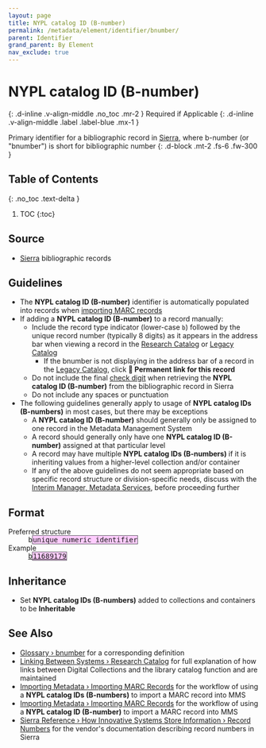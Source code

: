 ```yaml
---
layout: page
title: NYPL catalog ID (B-number)
permalink: /metadata/element/identifier/bnumber/
parent: Identifier
grand_parent: By Element
nav_exclude: true
---
```


# NYPL catalog ID (B-number)
{: .d-inline .v-align-middle .no_toc .mr-2 }
Required if Applicable
{: .d-inline .v-align-middle .label .label-blue .mx-1 }

Primary identifier for a bibliographic record in [Sierra](/metadata-documentation/resources/glossary/#sierra), where b-number (or "bnumber") is short for bibliographic number
{: .d-block .mt-2 .fs-6 .fw-300 }

## Table of Contents
{: .no_toc .text-delta }

1. TOC
{:toc}

## Source
- [Sierra](/metadata-documentation/resources/glossary/#sierra) bibliographic records

## Guidelines
- The **NYPL catalog ID (B-number)** identifier is automatically populated into records when [importing MARC records](/metadata-documentation/workflows/create-import/#importing-marc-records)
- If adding a **NYPL catalog ID (B-number)** to a record manually:
    - Include the record type indicator (lower-case `b`) followed by the unique record number (typically 8 digits) as it appears in the address bar when viewing a record in the [Research Catalog](/metadata-documentation/resources/glossary/#research-catalog) or [Legacy Catalog](/metadata-documentation/resources/glossary/#legacy-catalog)
        - If the bnumber is not displaying in the address bar of a record in the [Legacy Catalog](/metadata-documentation/resources/glossary/#legacy-catalog), click **🔗 Permanent link for this record**
    - Do not include the final [check digit](https://documentation.iii.com/sierrahelp/Content/sril/sril_records_numbers.html#check_digit) when retrieving the **NYPL catalog ID (B-number)** from the bibliographic record in Sierra
    - Do not include any spaces or punctuation
- The following guidelines generally apply to usage of **NYPL catalog IDs (B-numbers)** in most cases, but there may be exceptions
    - A **NYPL catalog ID (B-number)** should generally only be assigned to one record in the Metadata Management System
    - A record should generally only have one **NYPL catalog ID (B-number)** assigned at that particular level
    - A record may have multiple **NYPL catalog IDs (B-numbers)** if it is inheriting values from a higher-level collection and/or container
    - If any of the above guidelines do not seem appropriate based on specific record structure or division-specific needs, discuss with the [Interim Manager, Metadata Services](/contact/), before proceeding further

## Format
<dl>
<dt>Preferred structure</dt>
<dd><tt>b<span style="background: #ffccff; border: 1px solid #5c5962;">unique numeric identifier</span></tt></dd>
<dt>Example</dt>
<dd><a href="https://metadata.nypl.org/items/6292814?section=desc_md#:~:text=local_bnumber%3A-,b11689179,-Location"><tt>b<span style="background: #ffccff; border: 1px solid #5c5962;">11689179</span></tt></a></dd>

</dl>

## Inheritance
- Set **NYPL catalog IDs (B-numbers)** added to collections and containers to be **Inheritable**

## See Also
- [Glossary › bnumber](/metadata-documentation/resources/glossary/#bnumber) for a corresponding definition
- [Linking Between Systems › Research Catalog](/metadata-documentation/workflows/linking/#research-catalog) for full explanation of how links between Digital Collections and the library catalog function and are maintained
- [Importing Metadata › Importing MARC Records](/metadata-documentation/workflows/importing/marc/) for the workflow of using a **NYPL catalog IDs (B-numbers)** to import a MARC record into MMS
- [Importing Metadata › Importing MARC Records](/metadata-documentation/workflows/importing/marc/) for the workflow of using a **NYPL catalog ID (B-number)** to import a MARC record into MMS
- [Sierra Reference › How Innovative Systems Store Information › Record Numbers](https://documentation.iii.com/sierrahelp/Content/sril/sril_records_numbers.html) for the vendor's documentation describing record numbers in Sierra